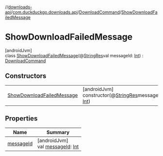 //[downloads-api](../../../../index.md)/[com.duckduckgo.downloads.api](../../index.md)/[DownloadCommand](../index.md)/[ShowDownloadFailedMessage](index.md)

# ShowDownloadFailedMessage

[androidJvm]\
class [ShowDownloadFailedMessage](index.md)(@[StringRes](https://developer.android.com/reference/kotlin/androidx/annotation/StringRes.html)val messageId: [Int](https://kotlinlang.org/api/latest/jvm/stdlib/kotlin/-int/index.html)) : [DownloadCommand](../index.md)

## Constructors

| | |
|---|---|
| [ShowDownloadFailedMessage](-show-download-failed-message.md) | [androidJvm]<br>constructor(@[StringRes](https://developer.android.com/reference/kotlin/androidx/annotation/StringRes.html)messageId: [Int](https://kotlinlang.org/api/latest/jvm/stdlib/kotlin/-int/index.html)) |

## Properties

| Name | Summary |
|---|---|
| [messageId](../message-id.md) | [androidJvm]<br>val [messageId](../message-id.md): [Int](https://kotlinlang.org/api/latest/jvm/stdlib/kotlin/-int/index.html) |
